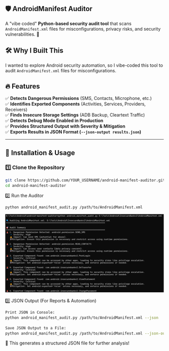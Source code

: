 ## 🛡️ AndroidManifest Auditor  
A "vibe coded" **Python-based security audit tool** that scans `AndroidManifest.xml` files for misconfigurations, privacy risks, and security vulnerabilities. 🚀  

## 🛠 Why I Built This
I wanted to explore Android security automation, so I vibe-coded this tool to audit `AndroidManifest.xml` files for misconfigurations. 


## 🔥 Features  
✅ **Detects Dangerous Permissions** (SMS, Contacts, Microphone, etc.)  
✅ **Identifies Exported Components** (Activities, Services, Providers, Receivers)  
✅ **Finds Insecure Storage Settings** (ADB Backup, Cleartext Traffic)  
✅ **Detects Debug Mode Enabled in Production**  
✅ **Provides Structured Output with Severity & Mitigation**  
✅ **Exports Results in JSON Format (`--json-output results.json`)**  

---

## 📌 **Installation & Usage**  
### **1️⃣ Clone the Repository**  
```sh
git clone https://github.com/YOUR_USERNAME/android-manifest-auditor.git
cd android-manifest-auditor

```

2️⃣ Run the Auditor
```sh
python android_manifest_audit.py /path/to/AndroidManifest.xml
```

![Alt text](Output.png)

3️⃣ JSON Output (For Reports & Automation)
```sh
Print JSON in Console:
python android_manifest_audit.py /path/to/AndroidManifest.xml --json

Save JSON Output to a File:
python android_manifest_audit.py /path/to/AndroidManifest.xml --json-output results.json
```
🎯 This generates a structured JSON file for further analysis!
